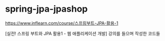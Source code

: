 # spring-jpa-jpashop

https://www.inflearn.com/course/스프링부트-JPA-활용-1

[실전! 스프링 부트와 JPA 활용1 - 웹 애플리케이션 개발] 강의를 들으며 작성한 코드들
